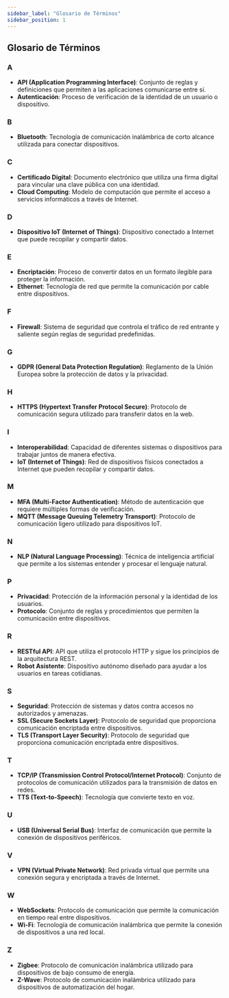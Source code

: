 ```yaml
---
sidebar_label: "Glosario de Términos"
sidebar_position: 1
---
```


## Glosario de Términos

### A
- **API (Application Programming Interface)**: Conjunto de reglas y definiciones que permiten a las aplicaciones comunicarse entre sí.
- **Autenticación**: Proceso de verificación de la identidad de un usuario o dispositivo.

### B
- **Bluetooth**: Tecnología de comunicación inalámbrica de corto alcance utilizada para conectar dispositivos.

### C
- **Certificado Digital**: Documento electrónico que utiliza una firma digital para vincular una clave pública con una identidad.
- **Cloud Computing**: Modelo de computación que permite el acceso a servicios informáticos a través de Internet.

### D
- **Dispositivo IoT (Internet of Things)**: Dispositivo conectado a Internet que puede recopilar y compartir datos.

### E
- **Encriptación**: Proceso de convertir datos en un formato ilegible para proteger la información.
- **Ethernet**: Tecnología de red que permite la comunicación por cable entre dispositivos.

### F
- **Firewall**: Sistema de seguridad que controla el tráfico de red entrante y saliente según reglas de seguridad predefinidas.

### G
- **GDPR (General Data Protection Regulation)**: Reglamento de la Unión Europea sobre la protección de datos y la privacidad.

### H
- **HTTPS (Hypertext Transfer Protocol Secure)**: Protocolo de comunicación segura utilizado para transferir datos en la web.

### I
- **Interoperabilidad**: Capacidad de diferentes sistemas o dispositivos para trabajar juntos de manera efectiva.
- **IoT (Internet of Things)**: Red de dispositivos físicos conectados a Internet que pueden recopilar y compartir datos.

### M
- **MFA (Multi-Factor Authentication)**: Método de autenticación que requiere múltiples formas de verificación.
- **MQTT (Message Queuing Telemetry Transport)**: Protocolo de comunicación ligero utilizado para dispositivos IoT.

### N
- **NLP (Natural Language Processing)**: Técnica de inteligencia artificial que permite a los sistemas entender y procesar el lenguaje natural.

### P
- **Privacidad**: Protección de la información personal y la identidad de los usuarios.
- **Protocolo**: Conjunto de reglas y procedimientos que permiten la comunicación entre dispositivos.

### R
- **RESTful API**: API que utiliza el protocolo HTTP y sigue los principios de la arquitectura REST.
- **Robot Asistente**: Dispositivo autónomo diseñado para ayudar a los usuarios en tareas cotidianas.

### S
- **Seguridad**: Protección de sistemas y datos contra accesos no autorizados y amenazas.
- **SSL (Secure Sockets Layer)**: Protocolo de seguridad que proporciona comunicación encriptada entre dispositivos.
- **TLS (Transport Layer Security)**: Protocolo de seguridad que proporciona comunicación encriptada entre dispositivos.

### T
- **TCP/IP (Transmission Control Protocol/Internet Protocol)**: Conjunto de protocolos de comunicación utilizados para la transmisión de datos en redes.
- **TTS (Text-to-Speech)**: Tecnología que convierte texto en voz.

### U
- **USB (Universal Serial Bus)**: Interfaz de comunicación que permite la conexión de dispositivos periféricos.

### V
- **VPN (Virtual Private Network)**: Red privada virtual que permite una conexión segura y encriptada a través de Internet.

### W
- **WebSockets**: Protocolo de comunicación que permite la comunicación en tiempo real entre dispositivos.
- **Wi-Fi**: Tecnología de comunicación inalámbrica que permite la conexión de dispositivos a una red local.

### Z
- **Zigbee**: Protocolo de comunicación inalámbrica utilizado para dispositivos de bajo consumo de energía.
- **Z-Wave**: Protocolo de comunicación inalámbrica utilizado para dispositivos de automatización del hogar.


